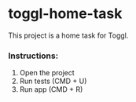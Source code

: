 # toggl-home-task

This project is a home task for Toggl.

### Instructions:
1. Open the project
2. Run tests (CMD + U)
3. Run app (CMD + R)
